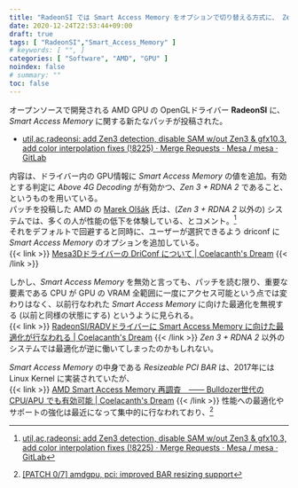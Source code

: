 ```yaml
---
title: "RadeonSI では Smart Access Memory をオプションで切り替える方式に、 Zen 3 + RDNA 2 ではデフォルトで有効"
date: 2020-12-24T22:53:44+09:00
draft: true
tags: [ "RadeonSI","Smart_Access_Memory" ]
# keywords: [ "", ]
categories: [ "Software", "AMD", "GPU" ]
noindex: false
# summary: ""
toc: false
---
```


オープンソースで開発される AMD GPU の OpenGLドライバー **RadeonSI** に、*Smart Access Memory* に関する新たなパッチが投稿された。  

 * [util,ac,radeonsi: add Zen3 detection, disable SAM w/out Zen3 & gfx10.3, add color interpolation fixes (!8225) · Merge Requests · Mesa / mesa · GitLab](https://gitlab.freedesktop.org/mesa/mesa/-/merge_requests/8225)

内容は、ドライバー内の GPU情報に *Smart Access Memory* の値を追加。有効とする判定に *Above 4G Decoding* が有効かつ、*Zen 3 + RDNA 2* であること、というものを用いている。  
パッチを投稿した AMD の [Marek Olšák](https://gitlab.freedesktop.org/mareko) 氏は、(*Zen 3 + RDNA 2* 以外の) システムでは、多くの人が性能の低下を体験している、とコメント。[^sam-perf]  
それをデフォルトで回避すると同時に、ユーザーが選択できるよう driconf に *Smart Access Memory* のオプションを追加している。  
{{< link >}} [Mesa3Dドライバーの DriConf について | Coelacanth's Dream](/posts/2020/11/28/driconf/) {{< /link >}}

[^sam-perf]: [util,ac,radeonsi: add Zen3 detection, disable SAM w/out Zen3 & gfx10.3, add color interpolation fixes (!8225) · Merge Requests · Mesa / mesa · GitLab](https://gitlab.freedesktop.org/mesa/mesa/-/merge_requests/8225/diffs?commit_id=bd0d5bad5f842debd2e868f35a735f6416d8b044)

しかし、*Smart Access Memory* を無効と言っても、パッチを読む限り、重要な要素である CPU が GPU の VRAM 全範囲に一度にアクセス可能という点では変わりはなく、以前行なわれた *Smart Access Memory* に向けた最適化を無視する (以前と同様の状態にする) というように見られる。  
{{< link >}} [RadeonSI/RADVドライバーに Smart Access Memory に向けた最適化が行なわれる | Coelacanth's Dream](/posts/2020/12/07/radeonsi-sam-optimization/) {{< /link >}}
*Zen 3 + RDNA 2* 以外のシステムでは最適化が逆に働いてしまったのかもしれない。  

*Smart Access Memory* の中身である *Resizeable PCI BAR* は、2017年には Linux Kernel に実装されていたが、  
{{< link >}} [AMD Smart Access Memory 再調査　―― Bulldozer世代の CPU/APU でも有効可能 | Coelacanth's Dream](/posts/2020/12/05/amd-sam-fact/) {{< /link >}}
性能への最適化やサポートの強化は最近になって集中的に行なわれており、[^resizeable-bar]


[^resizeable-bar]: [[PATCH 0/7] amdgpu, pci: improved BAR resizing support](https://lists.freedesktop.org/archives/amd-gfx/2020-December/057339.html)

